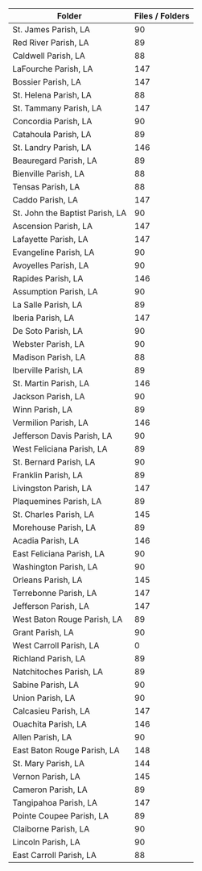 | Folder                          |   Files / Folders |
|---------------------------------|-------------------|
| St. James Parish, LA            |                90 |
| Red River Parish, LA            |                89 |
| Caldwell Parish, LA             |                88 |
| LaFourche Parish, LA            |               147 |
| Bossier Parish, LA              |               147 |
| St. Helena Parish, LA           |                88 |
| St. Tammany Parish, LA          |               147 |
| Concordia Parish, LA            |                90 |
| Catahoula Parish, LA            |                89 |
| St. Landry Parish, LA           |               146 |
| Beauregard Parish, LA           |                89 |
| Bienville Parish, LA            |                88 |
| Tensas Parish, LA               |                88 |
| Caddo Parish, LA                |               147 |
| St. John the Baptist Parish, LA |                90 |
| Ascension Parish, LA            |               147 |
| Lafayette Parish, LA            |               147 |
| Evangeline Parish, LA           |                90 |
| Avoyelles Parish, LA            |                90 |
| Rapides Parish, LA              |               146 |
| Assumption Parish, LA           |                90 |
| La Salle Parish, LA             |                89 |
| Iberia Parish, LA               |               147 |
| De Soto Parish, LA              |                90 |
| Webster Parish, LA              |                90 |
| Madison Parish, LA              |                88 |
| Iberville Parish, LA            |                89 |
| St. Martin Parish, LA           |               146 |
| Jackson Parish, LA              |                90 |
| Winn Parish, LA                 |                89 |
| Vermilion Parish, LA            |               146 |
| Jefferson Davis Parish, LA      |                90 |
| West Feliciana Parish, LA       |                89 |
| St. Bernard Parish, LA          |                90 |
| Franklin Parish, LA             |                89 |
| Livingston Parish, LA           |               147 |
| Plaquemines Parish, LA          |                89 |
| St. Charles Parish, LA          |               145 |
| Morehouse Parish, LA            |                89 |
| Acadia Parish, LA               |               146 |
| East Feliciana Parish, LA       |                90 |
| Washington Parish, LA           |                90 |
| Orleans Parish, LA              |               145 |
| Terrebonne Parish, LA           |               147 |
| Jefferson Parish, LA            |               147 |
| West Baton Rouge Parish, LA     |                89 |
| Grant Parish, LA                |                90 |
| West Carroll Parish, LA         |                 0 |
| Richland Parish, LA             |                89 |
| Natchitoches Parish, LA         |                89 |
| Sabine Parish, LA               |                90 |
| Union Parish, LA                |                90 |
| Calcasieu Parish, LA            |               147 |
| Ouachita Parish, LA             |               146 |
| Allen Parish, LA                |                90 |
| East Baton Rouge Parish, LA     |               148 |
| St. Mary Parish, LA             |               144 |
| Vernon Parish, LA               |               145 |
| Cameron Parish, LA              |                89 |
| Tangipahoa Parish, LA           |               147 |
| Pointe Coupee Parish, LA        |                89 |
| Claiborne Parish, LA            |                90 |
| Lincoln Parish, LA              |                90 |
| East Carroll Parish, LA         |                88 |